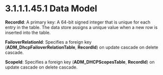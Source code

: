<html dir="LTR" xmlns:mshelp="http://msdn.microsoft.com/mshelp" xmlns:ddue="http://ddue.schemas.microsoft.com/authoring/2003/5" xmlns:xlink="http://www.w3.org/1999/xlink" xmlns:tool="http://www.microsoft.com/tooltip">
 <body>
 <div id="header">
 <h1 class="heading">3.1.1.1.45.1 Data Model</h1>
 </div>
 <div id="mainSection">
 <div id="mainBody">
 <div id="allHistory" class="saveHistory"></div>
 <div id="sectionSection0" class="section" name="collapseableSection">
 

<p><b>RecordId</b>: A primary key: A 64-bit signed
integer that is unique for each entry in the table. The data store assigns a
unique value when a new row is inserted into the table.</p>

<p><b>FailoverRelationId</b>: Specifies a foreign key (<b>ADM_DhcpFailoverRelationTable</b>,
<b>RecordId</b>) on update cascade on delete cascade.</p>

<p><b>ScopeId</b>: Specifies a foreign key (<b>ADM_DHCPScopesTable</b>,
<b>RecordId</b>) on update cascade on delete cascade.</p>


 </div>
 </div>
 </div>
 </body>
</html>